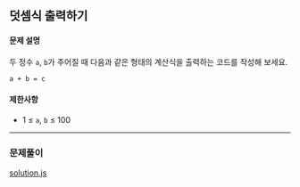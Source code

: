 ## 덧셈식 출력하기

#### 문제 설명
두 정수 `a`, `b`가 주어질 때 다음과 같은 형태의 계산식을 출력하는 코드를 작성해 보세요.
```
a + b = c
```

#### 제한사항
- 1 ≤ `a`, `b` ≤ 100

***

### 문제풀이

[solution.js](./solution.js)